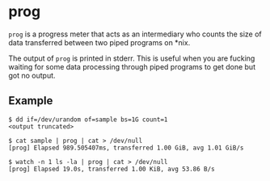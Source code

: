 # prog

`prog` is a progress meter that acts as an intermediary who counts the size of data transferred between two piped programs on *nix.

The output of `prog` is printed in stderr. This is useful when you are fucking waiting for some data processing through piped programs to get done but got no output.

## Example

```
$ dd if=/dev/urandom of=sample bs=1G count=1
<output truncated>

$ cat sample | prog | cat > /dev/null
[prog] Elapsed 989.505407ms, transferred 1.00 GiB, avg 1.01 GiB/s

$ watch -n 1 ls -la | prog | cat > /dev/null
[prog] Elapsed 19.0s, transferred 1.00 KiB, avg 53.86 B/s
```
